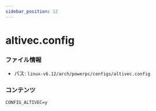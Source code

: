 ```yaml
---
sidebar_position: 12
---
```

# altivec.config

### ファイル情報

- パス: `linux-v6.12/arch/powerpc/configs/altivec.config`

### コンテンツ

```config
CONFIG_ALTIVEC=y

```

